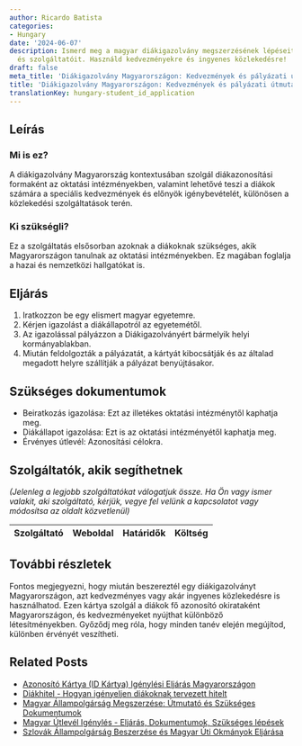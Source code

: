 ```yaml
---
author: Ricardo Batista
categories:
- Hungary
date: '2024-06-07'
description: Ismerd meg a magyar diákigazolvány megszerzésének lépéseit, dokumentumait
  és szolgáltatóit. Használd kedvezményekre és ingyenes közlekedésre!
draft: false
meta_title: 'Diákigazolvány Magyarországon: Kedvezmények és pályázati útmutató'
title: 'Diákigazolvány Magyarországon: Kedvezmények és pályázati útmutató'
translationKey: hungary-student_id_application
---
```



## Leírás
### Mi is ez?
A diákigazolvány Magyarország kontextusában szolgál diákazonosítási formaként az oktatási intézményekben, valamint lehetővé teszi a diákok számára a speciális kedvezmények és előnyök igénybevételét, különösen a közlekedési szolgáltatások terén.

### Ki szükségli?
Ez a szolgáltatás elsősorban azoknak a diákoknak szükséges, akik Magyarországon tanulnak az oktatási intézményekben. Ez magában foglalja a hazai és nemzetközi hallgatókat is.

## Eljárás
1. Iratkozzon be egy elismert magyar egyetemre.
2. Kérjen igazolást a diákállapotról az egyetemétől.
3. Az igazolással pályázzon a Diákigazolványért bármelyik helyi kormányablakban.
4. Miután feldolgozták a pályázatát, a kártyát kibocsátják és az általad megadott helyre szállítják a pályázat benyújtásakor.

## Szükséges dokumentumok
- Beiratkozás igazolása: Ezt az illetékes oktatási intézménytől kaphatja meg.
- Diákállapot igazolása: Ezt is az oktatási intézményétől kaphatja meg.
- Érvényes útlevél: Azonosítási célokra.

## Szolgáltatók, akik segíthetnek
_(Jelenleg a legjobb szolgáltatókat válogatjuk össze. Ha Ön vagy ismer valakit, aki szolgáltató, kérjük, vegye fel velünk a kapcsolatot vagy módosítsa az oldalt közvetlenül)_

| Szolgáltató     |     Weboldal    |     Határidők    |       Költség     |
| :-------------: | :-------------: |  :-------------: | :-------------: |

## További részletek
Fontos megjegyezni, hogy miután beszereztél egy diákigazolványt Magyarországon, azt kedvezményes vagy akár ingyenes közlekedésre is használhatod. Ezen kártya szolgál a diákok fő azonosító okirataként Magyarországon, és kedvezményeket nyújthat különböző létesítményekben. Győződj meg róla, hogy minden tanév elején megújítod, különben érvényét veszítheti.
## Related Posts

- [Azonosító Kártya (ID Kártya) Igénylési Eljárás Magyarországon](https://tramitit.com/hu/guides/hungary/szemelyi_igazolvany_igenylese/)
- [Diákhitel - Hogyan igényeljen diákoknak tervezett hitelt](https://tramitit.com/hu/guides/hungary/diakhitel_igenylese/)
- [Magyar Állampolgárság Megszerzése: Útmutató és Szükséges Dokumentumok](https://tramitit.com/hu/guides/hungary/allampolgarsagi_kerelmek/)
- [Magyar Útlevél Igénylés - Eljárás, Dokumentumok, Szükséges lépések](https://tramitit.com/hu/guides/hungary/utlevel_igenylese/)
- [Szlovák Állampolgárság Beszerzése és Magyar Úti Okmányok Eljárása](https://tramitit.com/hu/guides/hungary/hazai_kulfoldi_utlevel_kuloneljaras/)